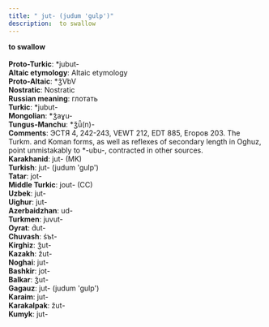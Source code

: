 ```yaml
---
title: " jut- (judum 'gulp')"
description:  to swallow
---
```

<strong> to swallow</strong><br><br>
<strong>Proto-Turkic</strong>:  *jubut-<br>
<strong>Altaic etymology</strong>:  Altaic etymology<br>
<strong> Proto-Altaic</strong>:  *ǯVbV<br>
<strong>Nostratic</strong>:  Nostratic<br>
<strong>Russian meaning</strong>:  глотать<br>
<strong>Turkic</strong>:  *jubut-<br>
<strong>Mongolian</strong>:  *ǯaɣu-<br>
<strong>Tungus-Manchu</strong>:  *ǯǖ(n)-<br>
<strong>Comments</strong>:  ЭСТЯ 4, 242-243, VEWT 212, EDT 885, Егоров 203. The Turkm. and Koman forms, as well as reflexes of secondary length in Oghuz, point unmistakably to *-ubu-, contracted in other sources.<br>
<strong>Karakhanid</strong>:  jut- (MK)<br>
<strong>Turkish</strong>:  jut- (judum 'gulp')<br>
<strong>Tatar</strong>:  jot-<br>
<strong>Middle Turkic</strong>:  jout- (CC)<br>
<strong>Uzbek</strong>:  jut-<br>
<strong>Uighur</strong>:  jut-<br>
<strong>Azerbaidzhan</strong>:  ud-<br>
<strong>Turkmen</strong>:  juvut-<br>
<strong>Oyrat</strong>:  d́ut-<br>
<strong>Chuvash</strong>:  śъt-<br>
<strong>Kirghiz</strong>:  ǯut-<br>
<strong>Kazakh</strong>:  žut-<br>
<strong>Noghai</strong>:  jut-<br>
<strong>Bashkir</strong>:  jot-<br>
<strong>Balkar</strong>:  ǯut-<br>
<strong>Gagauz</strong>:  jut- (judum 'gulp')<br>
<strong>Karaim</strong>:  jut-<br>
<strong>Karakalpak</strong>:  žut-<br>
<strong>Kumyk</strong>:  jut-<br>


